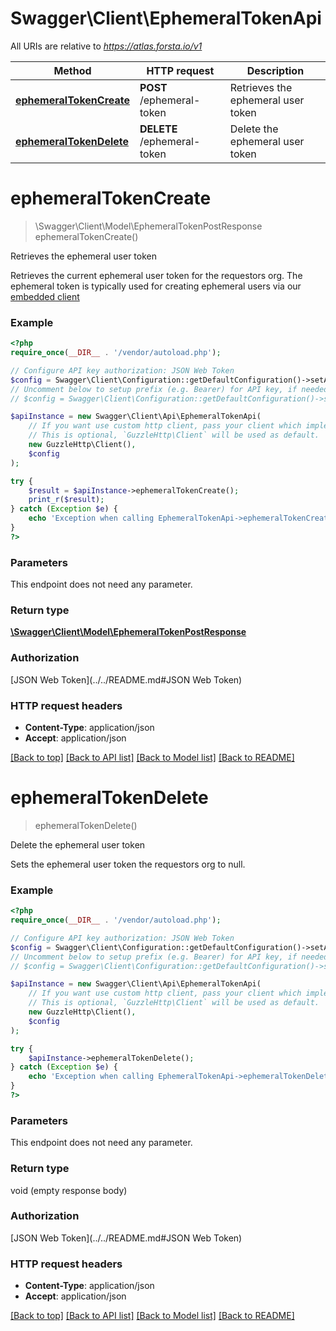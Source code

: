 # Swagger\Client\EphemeralTokenApi

All URIs are relative to *https://atlas.forsta.io/v1*

Method | HTTP request | Description
------------- | ------------- | -------------
[**ephemeralTokenCreate**](EphemeralTokenApi.md#ephemeralTokenCreate) | **POST** /ephemeral-token | Retrieves the ephemeral user token
[**ephemeralTokenDelete**](EphemeralTokenApi.md#ephemeralTokenDelete) | **DELETE** /ephemeral-token | Delete the ephemeral user token


# **ephemeralTokenCreate**
> \Swagger\Client\Model\EphemeralTokenPostResponse ephemeralTokenCreate()

Retrieves the ephemeral user token

Retrieves the current ephemeral user token for the requestors org. The ephemeral token is typically used for creating ephemeral users via our [embedded client](https://docs.forsta.io/docs/embedded-client)

### Example
```php
<?php
require_once(__DIR__ . '/vendor/autoload.php');

// Configure API key authorization: JSON Web Token
$config = Swagger\Client\Configuration::getDefaultConfiguration()->setApiKey('Authorization', 'YOUR_API_KEY');
// Uncomment below to setup prefix (e.g. Bearer) for API key, if needed
// $config = Swagger\Client\Configuration::getDefaultConfiguration()->setApiKeyPrefix('Authorization', 'Bearer');

$apiInstance = new Swagger\Client\Api\EphemeralTokenApi(
    // If you want use custom http client, pass your client which implements `GuzzleHttp\ClientInterface`.
    // This is optional, `GuzzleHttp\Client` will be used as default.
    new GuzzleHttp\Client(),
    $config
);

try {
    $result = $apiInstance->ephemeralTokenCreate();
    print_r($result);
} catch (Exception $e) {
    echo 'Exception when calling EphemeralTokenApi->ephemeralTokenCreate: ', $e->getMessage(), PHP_EOL;
}
?>
```

### Parameters
This endpoint does not need any parameter.

### Return type

[**\Swagger\Client\Model\EphemeralTokenPostResponse**](../Model/EphemeralTokenPostResponse.md)

### Authorization

[JSON Web Token](../../README.md#JSON Web Token)

### HTTP request headers

 - **Content-Type**: application/json
 - **Accept**: application/json

[[Back to top]](#) [[Back to API list]](../../README.md#documentation-for-api-endpoints) [[Back to Model list]](../../README.md#documentation-for-models) [[Back to README]](../../README.md)

# **ephemeralTokenDelete**
> ephemeralTokenDelete()

Delete the ephemeral user token

Sets the ephemeral user token the requestors org to null.

### Example
```php
<?php
require_once(__DIR__ . '/vendor/autoload.php');

// Configure API key authorization: JSON Web Token
$config = Swagger\Client\Configuration::getDefaultConfiguration()->setApiKey('Authorization', 'YOUR_API_KEY');
// Uncomment below to setup prefix (e.g. Bearer) for API key, if needed
// $config = Swagger\Client\Configuration::getDefaultConfiguration()->setApiKeyPrefix('Authorization', 'Bearer');

$apiInstance = new Swagger\Client\Api\EphemeralTokenApi(
    // If you want use custom http client, pass your client which implements `GuzzleHttp\ClientInterface`.
    // This is optional, `GuzzleHttp\Client` will be used as default.
    new GuzzleHttp\Client(),
    $config
);

try {
    $apiInstance->ephemeralTokenDelete();
} catch (Exception $e) {
    echo 'Exception when calling EphemeralTokenApi->ephemeralTokenDelete: ', $e->getMessage(), PHP_EOL;
}
?>
```

### Parameters
This endpoint does not need any parameter.

### Return type

void (empty response body)

### Authorization

[JSON Web Token](../../README.md#JSON Web Token)

### HTTP request headers

 - **Content-Type**: application/json
 - **Accept**: application/json

[[Back to top]](#) [[Back to API list]](../../README.md#documentation-for-api-endpoints) [[Back to Model list]](../../README.md#documentation-for-models) [[Back to README]](../../README.md)

